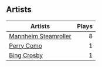## Artists
Artists | Plays 
----- | -----: 
[Mannheim Steamroller](/artists/mannheim-steamroller-39605) | 8
[Perry Como](/artists/perry-como-197) | 1
[Bing Crosby](/artists/bing-crosby-1864) | 1

